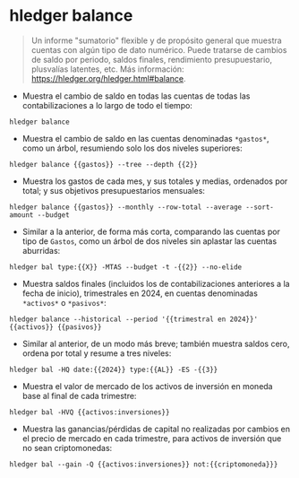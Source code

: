 # hledger balance

> Un informe "sumatorio" flexible y de propósito general que muestra cuentas con algún tipo de dato numérico.
> Puede tratarse de cambios de saldo por periodo, saldos finales, rendimiento presupuestario, plusvalías latentes, etc.
> Más información: <https://hledger.org/hledger.html#balance>.

- Muestra el cambio de saldo en todas las cuentas de todas las contabilizaciones a lo largo de todo el tiempo:

`hledger balance`

- Muestra el cambio de saldo en las cuentas denominadas `*gastos*`, como un árbol, resumiendo solo los dos niveles superiores:

`hledger balance {{gastos}} --tree --depth {{2}}`

- Muestra los gastos de cada mes, y sus totales y medias, ordenados por total; y sus objetivos presupuestarios mensuales:

`hledger balance {{gastos}} --monthly --row-total --average --sort-amount --budget`

- Similar a la anterior, de forma más corta, comparando las cuentas por tipo de `Gastos`, como un árbol de dos niveles sin aplastar las cuentas aburridas:

`hledger bal type:{{X}} -MTAS --budget -t -{{2}} --no-elide`

- Muestra saldos finales (incluidos los de contabilizaciones anteriores a la fecha de inicio), trimestrales en 2024, en cuentas denominadas `*activos*` o `*pasivos*`:

`hledger balance --historical --period '{{trimestral en 2024}}' {{activos}} {{pasivos}}`

- Similar al anterior, de un modo más breve; también muestra saldos cero, ordena por total y resume a tres niveles:

`hledger bal -HQ date:{{2024}} type:{{AL}} -ES -{{3}}`

- Muestra el valor de mercado de los activos de inversión en moneda base al final de cada trimestre:

`hledger bal -HVQ {{activos:inversiones}}`

- Muestra las ganancias/pérdidas de capital no realizadas por cambios en el precio de mercado en cada trimestre, para activos de inversión que no sean criptomonedas:

`hledger bal --gain -Q {{activos:inversiones}} not:{{criptomoneda}}}`
